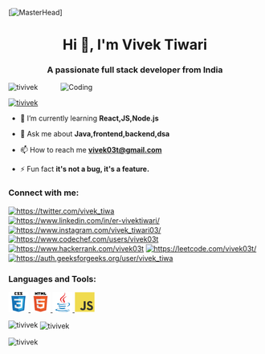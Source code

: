 [![MasterHead](https://user-images.githubusercontent.com/31867166/196738604-b9b383b9-f5db-4285-8137-1f04be45a117.gif)]
<h1 align="center">Hi 👋, I'm Vivek Tiwari</h1>
<h3 align="center">A passionate full stack developer from India</h3>
<img align="right" alt="Coding" width="400" src="https://camo.githubusercontent.com/5ddf73ad3a205111cf8c686f687fc216c2946a75005718c8da5b837ad9de78c9/68747470733a2f2f7468756d62732e6766796361742e636f6d2f4576696c4e657874446576696c666973682d736d616c6c2e676966"
<p align="left"> <img src="https://komarev.com/ghpvc/?username=tivivek&label=Profile%20views&color=0e75b6&style=flat" alt="tivivek" /> </p>

<p align="left"> <a href="https://github.com/ryo-ma/github-profile-trophy"><img src="https://github-profile-trophy.vercel.app/?username=tivivek" alt="tivivek" /></a> </p>


- 🌱 I’m currently learning **React,JS,Node.js**

- 💬 Ask me about **Java,frontend,backend,dsa**

- 📫 How to reach me **vivek03t@gmail.com**

- ⚡ Fun fact **it's not a bug, it's a feature.**

<h3 align="left">Connect with me:</h3>
<p align="left">
<a href="https://twitter.com/https://twitter.com/vivek_tiwa" target="blank"><img align="center" src="https://raw.githubusercontent.com/rahuldkjain/github-profile-readme-generator/master/src/images/icons/Social/twitter.svg" alt="https://twitter.com/vivek_tiwa" height="30" width="40" /></a>
<a href="https://linkedin.com/in/https://www.linkedin.com/in/er-vivektiwari/" target="blank"><img align="center" src="https://raw.githubusercontent.com/rahuldkjain/github-profile-readme-generator/master/src/images/icons/Social/linked-in-alt.svg" alt="https://www.linkedin.com/in/er-vivektiwari/" height="30" width="40" /></a>
<a href="https://instagram.com/https://www.instagram.com/vivek_tiwari03/" target="blank"><img align="center" src="https://raw.githubusercontent.com/rahuldkjain/github-profile-readme-generator/master/src/images/icons/Social/instagram.svg" alt="https://www.instagram.com/vivek_tiwari03/" height="30" width="40" /></a>
<a href="https://www.codechef.com/users/https://www.codechef.com/users/vivek03t" target="blank"><img align="center" src="https://cdn.jsdelivr.net/npm/simple-icons@3.1.0/icons/codechef.svg" alt="https://www.codechef.com/users/vivek03t" height="30" width="40" /></a>
<a href="https://www.hackerrank.com/https://www.hackerrank.com/vivek03t" target="blank"><img align="center" src="https://raw.githubusercontent.com/rahuldkjain/github-profile-readme-generator/master/src/images/icons/Social/hackerrank.svg" alt="https://www.hackerrank.com/vivek03t" height="30" width="40" /></a>
<a href="https://www.leetcode.com/https://leetcode.com/vivek03t/" target="blank"><img align="center" src="https://raw.githubusercontent.com/rahuldkjain/github-profile-readme-generator/master/src/images/icons/Social/leet-code.svg" alt="https://leetcode.com/vivek03t/" height="30" width="40" /></a>
<a href="https://auth.geeksforgeeks.org/user/https://auth.geeksforgeeks.org/user/vivek_tiwa" target="blank"><img align="center" src="https://raw.githubusercontent.com/rahuldkjain/github-profile-readme-generator/master/src/images/icons/Social/geeks-for-geeks.svg" alt="https://auth.geeksforgeeks.org/user/vivek_tiwa" height="30" width="40" /></a>
</p>

<h3 align="left">Languages and Tools:</h3>
<p align="left"> <a href="https://www.w3schools.com/css/" target="_blank" rel="noreferrer"> <img src="https://raw.githubusercontent.com/devicons/devicon/master/icons/css3/css3-original-wordmark.svg" alt="css3" width="40" height="40"/> </a> <a href="https://www.w3.org/html/" target="_blank" rel="noreferrer"> <img src="https://raw.githubusercontent.com/devicons/devicon/master/icons/html5/html5-original-wordmark.svg" alt="html5" width="40" height="40"/> </a> <a href="https://www.java.com" target="_blank" rel="noreferrer"> <img src="https://raw.githubusercontent.com/devicons/devicon/master/icons/java/java-original.svg" alt="java" width="40" height="40"/> </a> <a href="https://developer.mozilla.org/en-US/docs/Web/JavaScript" target="_blank" rel="noreferrer"> <img src="https://raw.githubusercontent.com/devicons/devicon/master/icons/javascript/javascript-original.svg" alt="javascript" width="40" height="40"/> </a> </p>

<p><img align="left" src="https://github-readme-stats.vercel.app/api/top-langs?username=tivivek&show_icons=true&locale=en&layout=compact" alt="tivivek" /></p>

<p>&nbsp;<img align="center" src="https://github-readme-stats.vercel.app/api?username=tivivek&show_icons=true&locale=en" alt="tivivek" /></p>

<p><img align="center" src="https://github-readme-streak-stats.herokuapp.com/?user=tivivek&" alt="tivivek" /></p>
